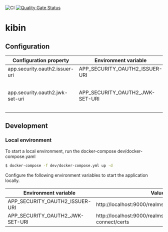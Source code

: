 ![CI](https://github.com/defmsy/kibin/actions/workflows/ci.yml/badge.svg)
[![Quality Gate Status](https://sonarcloud.io/api/project_badges/measure?project=defmsy_kibin&metric=alert_status)](https://sonarcloud.io/summary/new_code?id=defmsy_kibin)

# kibin

## Configuration

| Configuration property      | Environment variable            | Description                          |
|-----------------------------|---------------------------------|--------------------------------------|
| app.security.oauth2.issuer-uri | APP_SECURITY_OAUTH2_ISSUER-URI  | OAuth2 Issuer Uri                    |
| app.security.oauth2.jwk-set-uri | APP_SECURITY_OAUTH2_JWK-SET-URI | OAuth2 JWT validation public key Uri |

## Development

### Local environment

To start a local environment, run the docker-compose dev/docker-compose.yaml

```bash
$ docker-compose -f dev/docker-compose.yml up -d
```

Configure the following environment variables to start the application locally.

| Environment variable            | Value                                                            |
|---------------------------------|------------------------------------------------------------------|
| APP_SECURITY_OAUTH2_ISSUER-URI  | http://localhost:9000/realms/kibin                               |
| APP_SECURITY_OAUTH2_JWK-SET-URI | http://localhost:9000/realms/kibin/protocol/openid-connect/certs |
